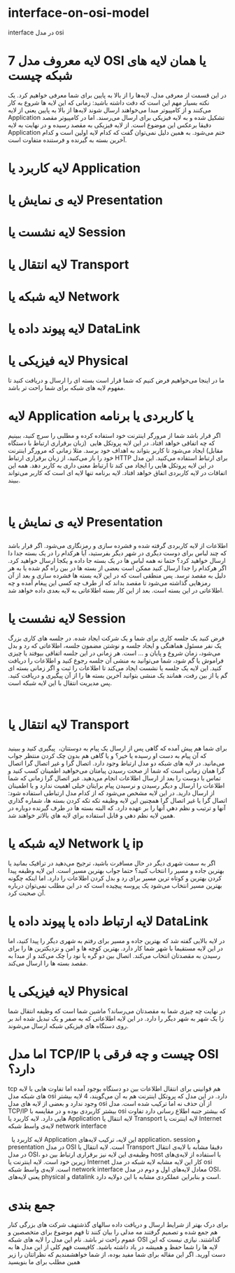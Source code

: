 # interface-on-osi-model
interface در مدل osi
<h1>
7 لایه معروف مدل OSI یا همان لایه های شبکه چیست
</h1>
<p>
در این قسمت از معرفی مدل، لایه‌ها را از بالا به پایین برای شما معرفی خواهیم کرد. یک نکته بسیار مهم این است که دقت داشته باشید:
زمانی که این لایه ها شروع به کار می‌کنند و از کامپیوتر مبدا می‌خواهند ارسال شوند لایه‌ها از بالا به پایین یعنی از لایه Application تشکیل شده و به لایه فیزیکی برای ارسال می‌رسند. اما در کامپیوتر مقصد دقیقا برعکس این موضوع است. از لایه فیزیکی به مقصد رسیده و در نهایت به لایه Application ختم می‌شود.
به همین دلیل نمی‌توان گفت که کدام لایه اولین است و کدام آخرین بسته به گیرنده و فرستنده متفاوت است.
<h1>
  لایه کاربرد یا Application
</h1>
<h1>
  لایه ی نمایش یا Presentation

  <h1>
  لایه نشست یا Session
</h1>
  <h1>
  لایه انتقال یا Transport
<h1>
  لایه شبکه یا Network
</h1>
    <h1>
  لایه پیوند داده یا DataLink
<h1>
  لایه فیزیکی یا Physical
</h1>
     
  ما در اینجا می‌خواهیم فرض کنیم که شما قرار است بسته ای را ارسال و دریافت کنید تا مفهوم لایه های شبکه برای شما راحت تر باشد. 
 </p>
    <h1>
لایه Application یا کاربردی یا برنامه
      </h1>
    <p>
اگر قرار باشد شما از مرورگر اینترنت خود استفاده کرده و مطلبی را سرچ کنید، ببینیم که چه اتفاقی خواهد افتاد.
در این لایه پروتکل هایی  (زبان برقراری ارتباط با دستگاه مقابل) ایجاد می‌شود تا کاربر بتواند به اهداف خود برسد. مثلا زمانی که مرورگر اینترنت خود را باز می‌کنید، از زبان برقراری ارتباط HTTP برای ارتباط استفاده می‌کنید. این مدل در این لایه پروتکل هایی را ایجاد می کند تا ارتباط معنی داری به کاربر دهد.
همه این اتفاقات در لایه کاربردی اتفاق خواهد افتاد. لایه برنامه تنها لایه ای است که کاربر می‌تواند ببیند.
    </p>

 <h1>
لایه ی نمایش یا Presentation
</h1>
    <p>
   اطلاعات از لایه کاربردی گرفته شده و فشرده سازی و رمزنگاری می‌شود. اگر قرار باشد که چند لباس برای دوست دیگری در شهر دیگر بفرستید، آیا هرکدام را در یک بسته جدا دا ارسال خواهید کرد؟
حتما نه
همه لباس ها در یک بسته جا داده و یکجا ارسال خواهید کرد. اگر هرکدام را جدا ارسال کنید ممکن است بعضی از بسته ها در بین راه گم شده یا به هر دلیل به مقصد نرسد. پس منطقی است که در این لایه بسته ها فشرده سازی و بعد از آن رمزهایی گذاشته می‌شود تا مقصد بداند که از طرف چه کسی این پیغام آمده و چه اطلاعاتی در این بسته است.
بعد از این کار بسته اطلاعاتی به لایه بعدی داده خواهد شد.
</p>
    <h1>
لایه نشست یا Session
</h1>
    <p>
   فرض کنید یک جلسه کاری برای شما و یک شرکت ایجاد شده. در جلسه های کاری بزرگ یک نفر مسئول هماهنگی و ایجاد جلسه و نوشتن مضمون جلسه، اطلاعاتی که رد و بدل می‌شود، زمان شروع و پایان و … است.
هر زمانی در این جلسه اتفاقی بیوفتد یا چیزی فراموش یا گم شود، شما می‌توانید به منشی آن جلسه رجوع کنید و اطلاعات را دریافت کنید.
این لایه یک جلسه یا نشست ایجاد می‌کند تا اطلاعات را ثبت و اگر زمانی بسته ای گم یا از بین رفت، همانند یک منشی بتوانید آخرین بسته ها را از آن پیگیری و دریافت کنید. پس مدیریت انتقال با این لایه شبکه است.
 

 </p>
    <h1>
لایه انتقال یا Transport
</h1>
    <p>
   برای شما هم پیش آمده که گاهی پس از ارسال یک پیام به دوستتان،  پیگیری کنید و ببینید که آن پیام به دست او رسیده یا خیر؟ و یا گاهی هم بدون چک کردن منتظر جواب می‌مانید.
در لایه های شبکه دو مدل ارتباط وجود دارد. اتصال گرا و غیر اتصال گرا
اتصال گرا همان زمانی است که شما از صحت رسیدن پیامتان می‌خواهید اطمینان کسب کنید و تماس با دوست را بعد از ارسال اطلاعات انجام می‌‌دهید.
غیر اتصال گرا زمانی که شما اطلاعات را ارسال و دیگر رسیدن و نرسیدن پیام برایتان خیلی اهمیت ندارد و یا اطمینان از ارسال دارید.
در این لایه مشخص می‌شود که از کدام مدل ارتباطی استفاده شود: اتصال گرا یا غیر اتصال گرا
همچنين اين لايه وظيفه تكه تكه كردن بسته ها، شماره گذاري آنها و ترتيب و نظم دهي آنها را بر عهده دارد. كه البته بسته ها در طرف گيرنده دوباره در همين لايه نظم دهي و قابل استفاده براي لايه هاي بالاتر خواهند شد.
 </p>
    <h1>
لایه شبکه یا Network یا ip
</h1>
    <p>
   اگر به سمت شهری دیگر در حال مسافرت باشید، ترجیح می‌دهید در ترافیک بمانید یا بهترین جاده و مسیر را انتخاب کنید؟ حتما جواب بهترین مسیر است.
این لایه وظیفه پیدا کردن بهترین و کوتاه ترین مسیر برای رد و بدل کردن اطلاعات را دارد. اما اینکه چگونه بهترین مسیر انتخاب می‌شود یک پروسه پیچیده است که در این مطلب نمی‌توان درباره آن صحبت کرد.
 

</p>
    <h1>
لایه ارتباط داده یا پیوند داده یا DataLink
</h1>
    <p>
   در لایه بالایی گفته شد که بهترین جاده و مسیر برای رفتم به شهری دیگر را پیدا کنید، اما در این لایه مستقیما با شهر شما کار دارد. بهترین کوچه ها و امن و نزدیکترین ها را برای رسیدن به مقصدتان انتخاب می‌کند.
اتصال بین دو گره یا نود را چک می‌کند و از مبدا به مقصد بسته ها را ارسال می‌کند.
<p>
    <h1>
    لایه فیزیکی یا Physical
</h1>
    <p>
    در نهایت چه چیزی شما به مقصدتان می‌رساند؟ ماشین شما است که وظیفه انتقال شما زا یک شهر به شهر دیگر را دارد. در این لایه اطلاعاتی که به صفر و یک تبدیل شده اند بر روی دستگاه های فیزیکی شبکه ارسال می‌شوند.
 <p>
    <h1>
اما مدل TCP/IP چیست و چه فرقی با OSI دارد؟
   </h1>
    <p>
tcp هم قوانینی برای انتقال اطلاعات بین دو دستگاه بوجود آمده اما تفاوت هایی با لایه های شبکه مدل osi دارد.
در این مدل که پروتکل اینترنت هم به آن می‌گویند، 4 لایه بیشتر وجود ندارد و بعضی از لایه های مدل osi از آن حذف نه اما ترکیب شده است. مدل TCP/IP بیشتر کاربردی بوده و در مقایسه با osi که بیشتر جنبه اطلاع رسانی دارد تفاوت هایی دارد.
لایه کاربرد یا Application
لایه انتقال یا Transport
لایه اینترنت یا Internet
لایه‌ی واسط شبکه network interface
</p>
    <p> 
لایه کاربرد یا Application
این لایه، ترکیب لایه‌های application، session و presentation در مدل OSI است.
لایه انتقال یا Transport
دقیقا مشابه با لایه‌ی انتقال در مدل OSI، وظیفه‌ی این لایه نیز برقراری ارتباط بین دو host با استفاده از لایه‌ی‌های زیرین خود است.
لایه اینترنت یا Internet
کار این لایه مشابه لایه شبکه در مدل osi است.
لایه‌ی واسط شبکه network interface
معادل لایه‌های اول و دوم در مدل OSI، یعنی لایه‌های physical و datalink است و بنابراین عملکردی مشابه با این دولایه دارد.
 
    </p>
   <h1>
جمع بندی
</h1>
     برای درک بهتر از شرایط ارسال و دریافت داده سالهای گذشتهف شرکت های بزرگی کنار هم جمع شده و تصمیم گرفتند مه مدلی را بیان کنند تا فهم موضوع برای متخصصین و عموم راحت تر باشد. نام این مدل را لایه های شبکه OSI گذاشتند.
نیازی نیست که این لایه ها را شما حفظ و همیشه در یاد داشته باشید. کافیست فهم کلی از این مدل ها به دست آورید.
اگر این مقاله برای شما مفید بوده، از شما خواهشمندیم که نظراتتان را زیر همین مطلب برای ما بنویسید
</p>
